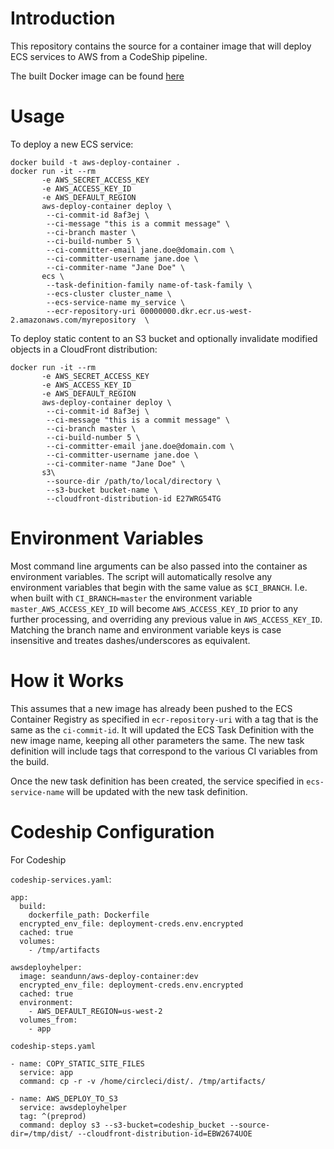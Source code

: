 # Introduction

This repository contains the source for a container image that will deploy ECS
services to AWS from a CodeShip pipeline.

The built Docker image can be found [here](https://hub.docker.com/r/seandunn/aws-deploy-container/)

# Usage
To deploy a new ECS service:
```
docker build -t aws-deploy-container .
docker run -it --rm 
       -e AWS_SECRET_ACCESS_KEY 
       -e AWS_ACCESS_KEY_ID 
       -e AWS_DEFAULT_REGION 
       aws-deploy-container deploy \
        --ci-commit-id 8af3ej \
        --ci-message "this is a commit message" \
        --ci-branch master \
        --ci-build-number 5 \
        --ci-committer-email jane.doe@domain.com \
        --ci-committer-username jane.doe \
        --ci-commiter-name "Jane Doe" \
       ecs \
        --task-definition-family name-of-task-family \
        --ecs-cluster cluster_name \
        --ecs-service-name my_service \
        --ecr-repository-uri 00000000.dkr.ecr.us-west-2.amazonaws.com/myrepository  \
```

To deploy static content to an S3 bucket and optionally invalidate modified objects in a CloudFront distribution:
```
docker run -it --rm 
       -e AWS_SECRET_ACCESS_KEY 
       -e AWS_ACCESS_KEY_ID 
       -e AWS_DEFAULT_REGION 
       aws-deploy-container deploy \
        --ci-commit-id 8af3ej \
        --ci-message "this is a commit message" \
        --ci-branch master \
        --ci-build-number 5 \
        --ci-committer-email jane.doe@domain.com \
        --ci-committer-username jane.doe \
        --ci-commiter-name "Jane Doe" \
       s3\
        --source-dir /path/to/local/directory \
        --s3-bucket bucket-name \
        --cloudfront-distribution-id E27WRG54TG
```

# Environment Variables 
Most command line arguments can be also passed into the container as environment variables. The script will automatically resolve any environment variables that begin with the same value as `$CI_BRANCH`. I.e. when built with `CI_BRANCH=master` the environment variable `master_AWS_ACCESS_KEY_ID` will become `AWS_ACCESS_KEY_ID` prior to any further processing, and overriding any previous value in `AWS_ACCESS_KEY_ID`. Matching the branch name and environment variable keys is case insensitive and treates dashes/underscores as equivalent.

# How it Works
This assumes that a new image has already been pushed to the ECS Container
Registry as specified in `ecr-repository-uri` with a tag that is the same as
the `ci-commit-id`. It will updated the ECS Task
Definition with the new image name, keeping all other parameters the same.
The new task definition will include tags that correspond to the various CI
variables from the build. 

Once the new task definition has been created, the service specified in
`ecs-service-name` will be updated with the new task definition.

# Codeship Configuration
For Codeship 

`codeship-services.yaml`: 
```
app:
  build:
    dockerfile_path: Dockerfile
  encrypted_env_file: deployment-creds.env.encrypted
  cached: true
  volumes:
    - /tmp/artifacts

awsdeployhelper:
  image: seandunn/aws-deploy-container:dev
  encrypted_env_file: deployment-creds.env.encrypted
  cached: true
  environment:
    - AWS_DEFAULT_REGION=us-west-2
  volumes_from:
    - app
```

`codeship-steps.yaml`
```
- name: COPY_STATIC_SITE_FILES
  service: app
  command: cp -r -v /home/circleci/dist/. /tmp/artifacts/

- name: AWS_DEPLOY_TO_S3
  service: awsdeployhelper
  tag: ^(preprod)
  command: deploy s3 --s3-bucket=codeship_bucket --source-dir=/tmp/dist/ --cloudfront-distribution-id=EBW2674UOE
```
